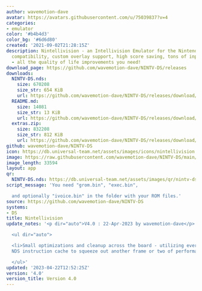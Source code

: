 ```yaml
---
author: wavemotion-dave
avatar: https://avatars.githubusercontent.com/u/75039837?v=4
categories:
- emulator
color: '#b4b4d3'
color_bg: '#6d6d80'
created: '2021-09-02T21:28:15Z'
description: Nintellivision - an Intellivision Emulator for the Nintendo DS/DSi. High
  compatibility, custom overlay support, high score saving, tons of input mapping
  - all the quality of life improvements you need!
download_page: https://github.com/wavemotion-dave/NINTV-DS/releases
downloads:
  NINTV-DS.nds:
    size: 670208
    size_str: 654 KiB
    url: https://github.com/wavemotion-dave/NINTV-DS/releases/download/4.0/NINTV-DS.nds
  README.md:
    size: 14081
    size_str: 13 KiB
    url: https://github.com/wavemotion-dave/NINTV-DS/releases/download/4.0/README.md
  extras.zip:
    size: 832208
    size_str: 812 KiB
    url: https://github.com/wavemotion-dave/NINTV-DS/releases/download/4.0/extras.zip
github: wavemotion-dave/NINTV-DS
icon: https://db.universal-team.net/assets/images/icons/nintellivision.png
image: https://raw.githubusercontent.com/wavemotion-dave/NINTV-DS/main/arm9/gfx/bgTop.png
image_length: 33594
layout: app
qr:
  NINTV-DS.nds: https://db.universal-team.net/assets/images/qr/nintv-ds-nds.png
script_message: 'You need "grom.bin", "exec.bin",

  and optionally "ivoice.bin" in the folder with your ROM files.'
source: https://github.com/wavemotion-dave/NINTV-DS
systems:
- DS
title: Nintellivision
update_notes: '<p dir="auto">V4.0 : 22-Apr-2023 by wavemotion-dave</p>

  <ul dir="auto">

  <li>Small optimizations and cleanup across the board - utilizing every bit of the
  NDS instruction cache to squeeze out another frame or two of performance.</li>

  </ul>'
updated: '2023-04-22T12:52:25Z'
version: '4.0'
version_title: Version 4.0
---
```

